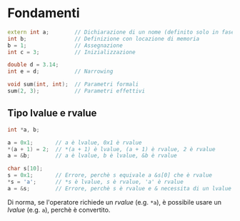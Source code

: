 # Fondamenti

```c++
extern int a;        // Dichiarazione di un nome (definito solo in fase di linking)
int b;               // Definizione con locazione di memoria
b = 1;               // Assegnazione
int c = 3;           // Inizializzazione

double d = 3.14;
int e = d;           // Narrowing

void sum(int, int);  // Parametri formali
sum(2, 3);           // Parametri effettivi
```

## Tipo lvalue e rvalue

```c++
int *a, b;

a = 0x1;       // a è lvalue, 0x1 è rvalue
*(a + 1) = 2;  // *(a + 1) è lvalue, (a + 1) è rvalue, 2 è rvalue
a = &b;        // a è lvalue, b è lvalue, &b è rvalue

char s[10];
s = 0x1;       // Errore, perchè s equivale a &s[0] che è rvalue
*s = 'a';      // *s è lvalue, s è rvalue, 'a' è rvalue
a = &s;        // Errore, perchè s è rvalue e & necessita di un lvalue
```

Di norma, se l'operatore richiede un _rvalue_ (e.g. `*a`), è possibile usare un _lvalue_ (e.g. `a`), perchè è convertito.
